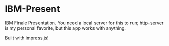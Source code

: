 # IBM-Present
IBM Finale Presentation. You need a local server for this to run; [http-server](https://www.npmjs.com/package/http-server) is my personal favorite, but this app works with anything.

Built with [impress.js](http://impress.github.io/impress.js/)!
